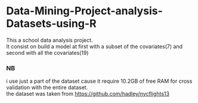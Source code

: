 # Data-Mining-Project-analysis-Datasets-using-R
This a school data analysis project.<br>
It consist on build a model at first with a subset of the covariates(7) and second with all the covariates(19)
### NB
i use just a part of the dataset cause it require 10.2GB of free RAM for cross validation with the entire dataset.<br>
the dataset was taken from https://github.com/hadley/nycflights13
